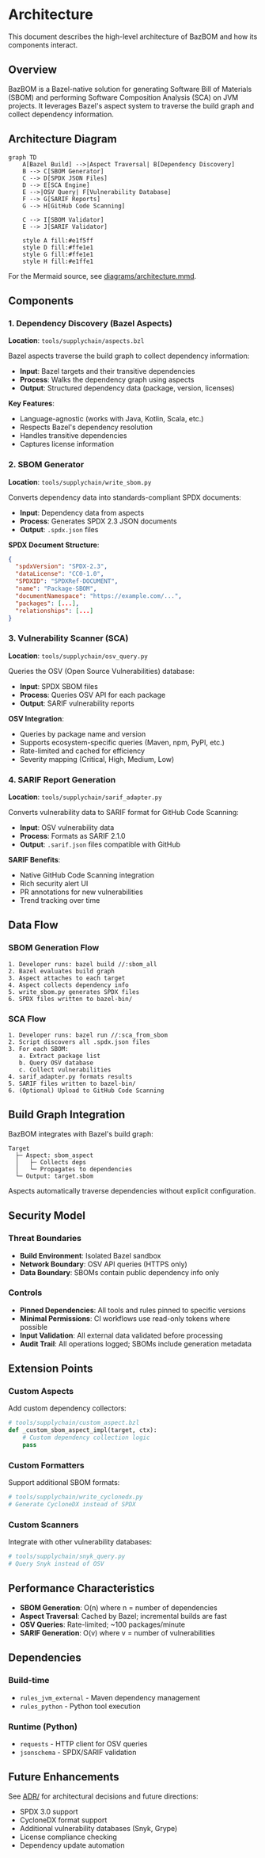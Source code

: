 # Architecture

This document describes the high-level architecture of BazBOM and how its components interact.

## Overview

BazBOM is a Bazel-native solution for generating Software Bill of Materials (SBOM) and performing Software Composition Analysis (SCA) on JVM projects. It leverages Bazel's aspect system to traverse the build graph and collect dependency information.

## Architecture Diagram

```mermaid
graph TD
    A[Bazel Build] -->|Aspect Traversal| B[Dependency Discovery]
    B --> C[SBOM Generator]
    C --> D[SPDX JSON Files]
    D --> E[SCA Engine]
    E -->|OSV Query| F[Vulnerability Database]
    F --> G[SARIF Reports]
    G --> H[GitHub Code Scanning]
    
    C --> I[SBOM Validator]
    E --> J[SARIF Validator]
    
    style A fill:#e1f5ff
    style D fill:#ffe1e1
    style G fill:#ffe1e1
    style H fill:#e1ffe1
```

For the Mermaid source, see [diagrams/architecture.mmd](diagrams/architecture.mmd).

## Components

### 1. Dependency Discovery (Bazel Aspects)

**Location**: `tools/supplychain/aspects.bzl`

Bazel aspects traverse the build graph to collect dependency information:

- **Input**: Bazel targets and their transitive dependencies
- **Process**: Walks the dependency graph using aspects
- **Output**: Structured dependency data (package, version, licenses)

**Key Features**:
- Language-agnostic (works with Java, Kotlin, Scala, etc.)
- Respects Bazel's dependency resolution
- Handles transitive dependencies
- Captures license information

### 2. SBOM Generator

**Location**: `tools/supplychain/write_sbom.py`

Converts dependency data into standards-compliant SPDX documents:

- **Input**: Dependency data from aspects
- **Process**: Generates SPDX 2.3 JSON documents
- **Output**: `.spdx.json` files

**SPDX Document Structure**:
```json
{
  "spdxVersion": "SPDX-2.3",
  "dataLicense": "CC0-1.0",
  "SPDXID": "SPDXRef-DOCUMENT",
  "name": "Package-SBOM",
  "documentNamespace": "https://example.com/...",
  "packages": [...],
  "relationships": [...]
}
```

### 3. Vulnerability Scanner (SCA)

**Location**: `tools/supplychain/osv_query.py`

Queries the OSV (Open Source Vulnerabilities) database:

- **Input**: SPDX SBOM files
- **Process**: Queries OSV API for each package
- **Output**: SARIF vulnerability reports

**OSV Integration**:
- Queries by package name and version
- Supports ecosystem-specific queries (Maven, npm, PyPI, etc.)
- Rate-limited and cached for efficiency
- Severity mapping (Critical, High, Medium, Low)

### 4. SARIF Report Generation

**Location**: `tools/supplychain/sarif_adapter.py`

Converts vulnerability data to SARIF format for GitHub Code Scanning:

- **Input**: OSV vulnerability data
- **Process**: Formats as SARIF 2.1.0
- **Output**: `.sarif.json` files compatible with GitHub

**SARIF Benefits**:
- Native GitHub Code Scanning integration
- Rich security alert UI
- PR annotations for new vulnerabilities
- Trend tracking over time

## Data Flow

### SBOM Generation Flow

```
1. Developer runs: bazel build //:sbom_all
2. Bazel evaluates build graph
3. Aspect attaches to each target
4. Aspect collects dependency info
5. write_sbom.py generates SPDX files
6. SPDX files written to bazel-bin/
```

### SCA Flow

```
1. Developer runs: bazel run //:sca_from_sbom
2. Script discovers all .spdx.json files
3. For each SBOM:
   a. Extract package list
   b. Query OSV database
   c. Collect vulnerabilities
4. sarif_adapter.py formats results
5. SARIF files written to bazel-bin/
6. (Optional) Upload to GitHub Code Scanning
```

## Build Graph Integration

BazBOM integrates with Bazel's build graph:

```
Target
  ├─ Aspect: sbom_aspect
  │   ├─ Collects deps
  │   └─ Propagates to dependencies
  └─ Output: target.sbom
```

Aspects automatically traverse dependencies without explicit configuration.

## Security Model

### Threat Boundaries

- **Build Environment**: Isolated Bazel sandbox
- **Network Boundary**: OSV API queries (HTTPS only)
- **Data Boundary**: SBOMs contain public dependency info only

### Controls

- **Pinned Dependencies**: All tools and rules pinned to specific versions
- **Minimal Permissions**: CI workflows use read-only tokens where possible
- **Input Validation**: All external data validated before processing
- **Audit Trail**: All operations logged; SBOMs include generation metadata

## Extension Points

### Custom Aspects

Add custom dependency collectors:

```python
# tools/supplychain/custom_aspect.bzl
def _custom_sbom_aspect_impl(target, ctx):
    # Custom dependency collection logic
    pass
```

### Custom Formatters

Support additional SBOM formats:

```python
# tools/supplychain/write_cyclonedx.py
# Generate CycloneDX instead of SPDX
```

### Custom Scanners

Integrate with other vulnerability databases:

```python
# tools/supplychain/snyk_query.py
# Query Snyk instead of OSV
```

## Performance Characteristics

- **SBOM Generation**: O(n) where n = number of dependencies
- **Aspect Traversal**: Cached by Bazel; incremental builds are fast
- **OSV Queries**: Rate-limited; ~100 packages/minute
- **SARIF Generation**: O(v) where v = number of vulnerabilities

## Dependencies

### Build-time
- `rules_jvm_external` - Maven dependency management
- `rules_python` - Python tool execution

### Runtime (Python)
- `requests` - HTTP client for OSV queries
- `jsonschema` - SPDX/SARIF validation

## Future Enhancements

See [ADR/](ADR/) for architectural decisions and future directions:

- SPDX 3.0 support
- CycloneDX format support
- Additional vulnerability databases (Snyk, Grype)
- License compliance checking
- Dependency update automation
